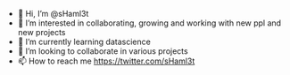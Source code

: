 - 👋 Hi, I’m @sHaml3t
- 👀 I’m interested in collaborating, growing and working with new ppl and new projects
- 🌱 I’m currently learning datascience
- 💞️ I’m looking to collaborate in various projects
- 📫 How to reach me https://twitter.com/sHaml3t

<!---
sHaml3t/sHaml3t is a ✨ special ✨ repository because its `README.md` (this file) appears on your GitHub profile.
You can click the Preview link to take a look at your changes.
--->
